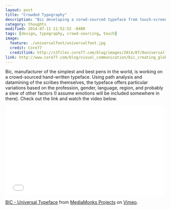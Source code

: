 ```yaml
---
layout: post
title: "Crowded Typography"
description: "Bic developing a corwd-sourced typeface from touch-screen writing"
category: thoughts
modified: 2014-07-11 11:52:52 -0400
tags: [design, typography, crowd-sourcing, touch]
image: 
  feature: ./universalfont/universalfont.jpg
  credit: Core77
  creditlink: http://s3files.core77.com/blog/images/2014/07/0universalfont-004.jpg
link: http://www.core77.com/blog/visual_communication/bic_creating_globally_crowdsourced_finger_written_eventually_downloadable_font_27282.asp
---
```


Bic, manufacturer of the simplest and best pens in the world, is working on a crowd-sourced hand-written typeface. Using path analysis and datamining of the scribes themselves, the typeface offers particular variations based on the profession, gender, language, region, and probably a slew of other factors (I assume emotions will be included somewhere in there). Check out the link and watch the video below.

<iframe src="//player.vimeo.com/video/94701731" width="500" height="281" frameborder="0" ></iframe> <p><a href="http://vimeo.com/94701731">BIC - Universal Typeface</a> from <a href="http://vimeo.com/mediamonksprojects">MediaMonks Projects</a> on <a href="https://vimeo.com">Vimeo</a>.</p>